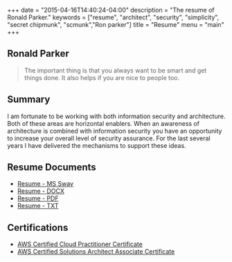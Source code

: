 +++
date = "2015-04-16T14:40:24-04:00"
description = "The resume of Ronald Parker."
keywords = ["resume", "architect", "security", "simplicity", "secret chipmunk", "scmunk","Ron parker"]
title = "Resume"
menu = "main"
+++

## Ronald Parker

> The important thing is that you always want to be smart and get things done. It also helps if you are nice to people too.

## Summary
I am fortunate to be working with both information security and architecture. Both of these areas are horizontal enablers. When an awareness of architecture is combined with information security you have an opportunity to increase your overall level of security assurance. For the last several years I have delivered the mechanisms to support these ideas.


## Resume Documents
* [Resume - MS Sway](https://sway.office.com/uEzJS99HCCrr0wnh?ref=Link)
* [Resume - DOCX](/docs/RonaldParker_Resume_b.docx)
* [Resume - PDF](/docs/RonaldParker_Resume_b.pdf)
* [Resume - TXT](/docs/RonaldParker_Resume_t.txt)

## Certifications
* [AWS Certified Cloud Practitioner Certificate](/docs/AWSCertifiedCloudPractitionercertificate.pdf)
* [AWS Certified Solutions Architect Associate Certificate](/docs/AWSCertifiedSolutionsArchitectAssociateCertificate.pdf)
